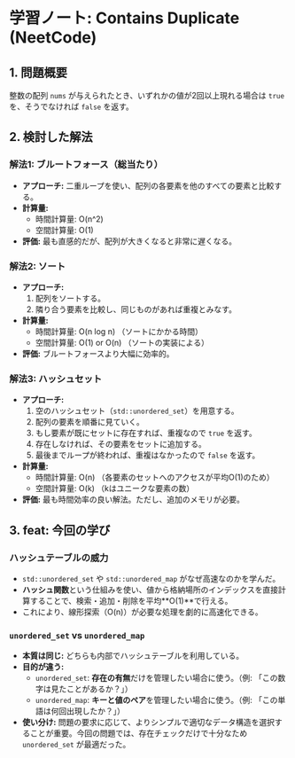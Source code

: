 # 学習ノート: Contains Duplicate (NeetCode)

## 1. 問題概要

整数の配列 `nums` が与えられたとき、いずれかの値が2回以上現れる場合は `true` を、そうでなければ `false` を返す。

## 2. 検討した解法

### 解法1: ブルートフォース（総当たり）

- **アプローチ:** 二重ループを使い、配列の各要素を他のすべての要素と比較する。
- **計算量:**
  - 時間計算量: O(n^2)
  - 空間計算量: O(1)
- **評価:** 最も直感的だが、配列が大きくなると非常に遅くなる。

### 解法2: ソート

- **アプローチ:**
  1. 配列をソートする。
  2. 隣り合う要素を比較し、同じものがあれば重複とみなす。
- **計算量:**
  - 時間計算量: O(n log n) （ソートにかかる時間）
  - 空間計算量: O(1) or O(n) （ソートの実装による）
- **評価:** ブルートフォースより大幅に効率的。

### 解法3: ハッシュセット

- **アプローチ:**
  1. 空のハッシュセット（`std::unordered_set`）を用意する。
  2. 配列の要素を順番に見ていく。
  3. もし要素が既にセットに存在すれば、重複なので `true` を返す。
  4. 存在しなければ、その要素をセットに追加する。
  5. 最後までループが終われば、重複はなかったので `false` を返す。
- **計算量:**
  - 時間計算量: O(n) （各要素のセットへのアクセスが平均O(1)のため）
  - 空間計算量: O(k) （kはユニークな要素の数）
- **評価:** 最も時間効率の良い解法。ただし、追加のメモリが必要。

## 3. feat: 今回の学び

### ハッシュテーブルの威力

- `std::unordered_set` や `std::unordered_map` がなぜ高速なのかを学んだ。
- **ハッシュ関数**という仕組みを使い、値から格納場所のインデックスを直接計算することで、検索・追加・削除を平均**O(1)**で行える。
- これにより、線形探索（O(n)）が必要な処理を劇的に高速化できる。

### `unordered_set` vs `unordered_map`

- **本質は同じ:** どちらも内部でハッシュテーブルを利用している。
- **目的が違う:**
  - `unordered_set`: **存在の有無**だけを管理したい場合に使う。（例: 「この数字は見たことがあるか？」）
  - `unordered_map`: **キーと値のペア**を管理したい場合に使う。（例: 「この単語は何回出現したか？」）
- **使い分け:** 問題の要求に応じて、よりシンプルで適切なデータ構造を選択することが重要。今回の問題では、存在チェックだけで十分なため `unordered_set` が最適だった。
